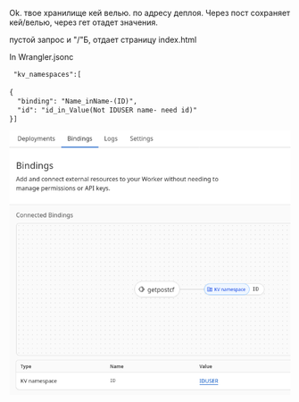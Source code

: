 Ok.
твое хранилище кей велью. по адресу деплоя.
Через пост сохраняет кей/велью, через гет отадет значения.

пустой запрос и "/"Б,  отдает страницу index.html



In Wrangler.jsonc



	 "kv_namespaces":[

    {
      "binding": "Name_inName-(ID)",
      "id": "id_in_Value(Not IDUSER name- need id)"
    }]
  
  
  
![](screenshot-dash.cloudflare.com-2025.06.19-03_01_26.png)
